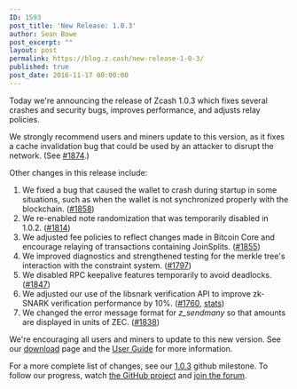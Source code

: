```yaml
---
ID: 1593
post_title: 'New Release: 1.0.3'
author: Sean Bowe
post_excerpt: ""
layout: post
permalink: https://blog.z.cash/new-release-1-0-3/
published: true
post_date: 2016-11-17 00:00:00
---
```

<p>Today we're announcing the release of Zcash 1.0.3 which fixes several crashes and security bugs, improves performance, and adjusts relay policies.</p>
<p>We strongly recommend users and miners update to this version, as it fixes a cache invalidation bug that could be used by an attacker to disrupt the network. (See <a class="reference external" href="https://github.com/zcash/zcash/pull/1874">#1874</a>.)</p>
<p>Other changes in this release include:</p>
<ol class="arabic simple"><li>We fixed a bug that caused the wallet to crash during startup in some situations, such as when the wallet is not synchronized properly with the blockchain. (<a class="reference external" href="https://github.com/zcash/zcash/issues/1858">#1858</a>)</li>
<li>We re-enabled note randomization that was temporarily disabled in 1.0.2. (<a class="reference external" href="https://github.com/zcash/zcash/pull/1814">#1814</a>)</li>
<li>We adjusted fee policies to reflect changes made in Bitcoin Core and encourage relaying of transactions containing JoinSplits. (<a class="reference external" href="https://github.com/zcash/zcash/pull/1855">#1855</a>)</li>
<li>We improved diagnostics and strengthened testing for the merkle tree's interaction with the constraint system. (<a class="reference external" href="https://github.com/zcash/zcash/pull/1797">#1797</a>)</li>
<li>We disabled RPC keepalive features temporarily to avoid deadlocks. (<a class="reference external" href="https://github.com/zcash/zcash/pull/1847">#1847</a>)</li>
<li>We adjusted our use of the libsnark verification API to improve zk-SNARK verification performance by 10%. (<a class="reference external" href="https://github.com/zcash/zcash/pull/1760">#1760</a>, <a class="reference external" href="https://speed.z.cash/changes/?rev=057ab6b4d1&amp;exe=undefined&amp;env=1">stats</a>)</li>
<li>We changed the error message format for <cite>z_sendmany</cite> so that amounts are displayed in units of ZEC. (<a class="reference external" href="https://github.com/zcash/zcash/pull/1838">#1838</a>)</li>
</ol><p>We're encouraging all users and miners to update to this new version. See our <a class="reference external" href="https://z.cash/download.html">download</a> page and the <a class="reference external" href="https://github.com/zcash/zcash/wiki/1.0-User-Guide">User Guide</a> for more information.</p>
<p>For a more complete list of changes, see our <a class="reference external" href="https://github.com/zcash/zcash/milestone/47?closed=1">1.0.3</a> github milestone. To follow our progress, watch <a class="reference external" href="https://github.com/zcash/zcash/milestones">the GitHub project</a> and <a class="reference external" href="https://forum.z.cash/">join the forum</a>.</p>